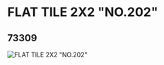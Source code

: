 # FLAT TILE 2X2 "NO.202"
## 73309
![FLAT TILE 2X2 "NO.202"](https://lc-www-live-s.legocdn.com/media/bricks/5/2/4655561.jpg)